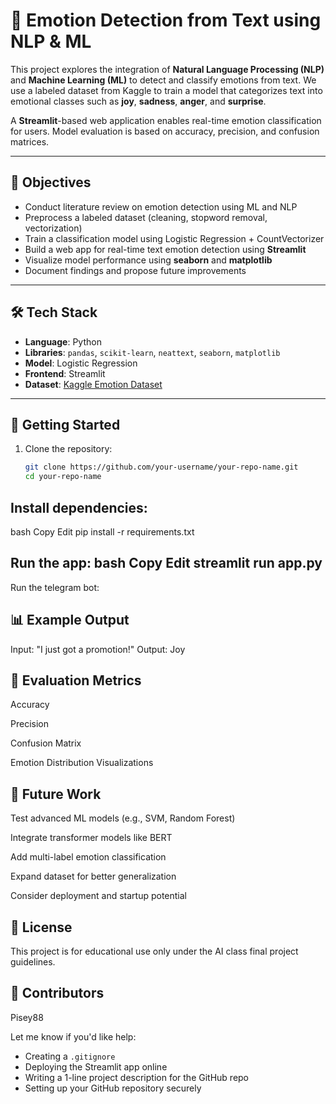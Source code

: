 # 🧠 Emotion Detection from Text using NLP & ML

This project explores the integration of **Natural Language Processing (NLP)** and **Machine Learning (ML)** to detect and classify emotions from text. We use a labeled dataset from Kaggle to train a model that categorizes text into emotional classes such as **joy**, **sadness**, **anger**, and **surprise**.

A **Streamlit**-based web application enables real-time emotion classification for users. Model evaluation is based on accuracy, precision, and confusion matrices.

---

## 🎯 Objectives

-  Conduct literature review on emotion detection using ML and NLP
-  Preprocess a labeled dataset (cleaning, stopword removal, vectorization)
-  Train a classification model using Logistic Regression + CountVectorizer
-  Build a web app for real-time text emotion detection using **Streamlit**
-  Visualize model performance using **seaborn** and **matplotlib**
-  Document findings and propose future improvements

---

## 🛠️ Tech Stack

- **Language**: Python
- **Libraries**: `pandas`, `scikit-learn`, `neattext`, `seaborn`, `matplotlib`
- **Model**: Logistic Regression
- **Frontend**: Streamlit
- **Dataset**: [Kaggle Emotion Dataset]([https://www.kaggle.com/datasets](https://www.kaggle.com/code/divu2001/text-emotion-detection/input))

---

## 🚀 Getting Started

1. Clone the repository:
   ```bash
   git clone https://github.com/your-username/your-repo-name.git
   cd your-repo-name
## Install dependencies:

bash
Copy
Edit
pip install -r requirements.txt

Run the app:
bash
Copy
Edit
streamlit run app.py
---
Run the telegram bot:

## 📊 Example Output
Input: "I just got a promotion!"
Output: Joy

## 🧪 Evaluation Metrics
Accuracy

Precision

Confusion Matrix

Emotion Distribution Visualizations

## 🌱 Future Work
Test advanced ML models (e.g., SVM, Random Forest)

Integrate transformer models like BERT

Add multi-label emotion classification

Expand dataset for better generalization

Consider deployment and startup potential

## 📘 License
This project is for educational use only under the AI class final project guidelines.

## 🤝 Contributors
Pisey88 


Let me know if you'd like help:
- Creating a `.gitignore`
- Deploying the Streamlit app online
- Writing a 1-line project description for the GitHub repo  
- Setting up your GitHub repository securely


